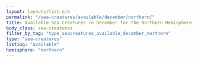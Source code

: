 ```yaml
---
layout: layouts/list.njk
permalink: "/sea-creatures/available/december/northern/"
title: Available Sea Creatures in December for the Northern Hemisphere
body_class: sea-creatures
filter_by_tag: "type_seacreatures_available_december_northern"
type: "sea-creatures"
listing: "available"
hemisphere: "northern"
---
```

